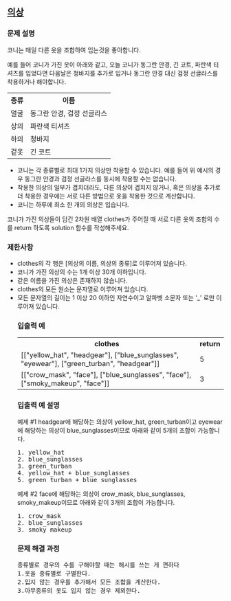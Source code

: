 ## <a href="https://school.programmers.co.kr/learn/courses/30/lessons/42578">의상</a>
### 문제 설명
<p>코니는 매일 다른 옷을 조합하여 입는것을 좋아합니다.

예를 들어 코니가 가진 옷이 아래와 같고, 오늘 코니가 동그란 안경, 긴 코트, 파란색 티셔츠를 입었다면 다음날은 청바지를 추가로 입거나 동그란 안경 대신 검정 선글라스를 착용하거나 해야합니다.
<table>
    <th>종류</th>
	<th>이름</th>
    <tr>
        <td>얼굴</td>
        <td>동그란 안경, 검정 선글라스</td>
    </tr>
<tr>
    <td>상의</td>
    <td>파란색 티셔츠</td>
</tr>
<tr>
    <td>하의</td>
    <td>청바지</td>
</tr>
  <tr>
   <td>겉옷</td>
    <td>긴 코트</td>
</tr>
</table>

<ul>
  <li>
코니는 각 종류별로 최대 1가지 의상만 착용할 수 있습니다. 예를 들어 위 예시의 경우 동그란 안경과 검정 선글라스를 동시에 착용할 수는 없습니다.</li>
<li>
  착용한 의상의 일부가 겹치더라도, 다른 의상이 겹치지 않거나, 혹은 의상을 추가로 더 착용한 경우에는 서로 다른 방법으로 옷을 착용한 것으로 계산합니다.</li>
  <li>
코니는 하루에 최소 한 개의 의상은 입습니다.
  </li>
</ul>
코니가 가진 의상들이 담긴 2차원 배열 clothes가 주어질 때 서로 다른 옷의 조합의 수를 return 하도록 solution 함수를 작성해주세요.
</p>

### 제한사항
<ul>
  <li>
clothes의 각 행은 [의상의 이름, 의상의 종류]로 이루어져 있습니다.</li>
  <li>
코니가 가진 의상의 수는 1개 이상 30개 이하입니다.</li>
  <li>
같은 이름을 가진 의상은 존재하지 않습니다.</li>
  <li>
clothes의 모든 원소는 문자열로 이루어져 있습니다.</li>
  <li>
모든 문자열의 길이는 1 이상 20 이하인 자연수이고 알파벳 소문자 또는 '_' 로만 이루어져 있습니다.
  </li>
  
### 입출력 예
<table>
  <th>
clothes
  </th>
  <th>
    return</th>
  <tr>
    <td>[["yellow_hat", "headgear"], ["blue_sunglasses", "eyewear"], ["green_turban", "headgear"]]</td>
<td>	5</td>
  </tr>
  <tr>
    <td>
[["crow_mask", "face"], ["blue_sunglasses", "face"], ["smoky_makeup", "face"]]</td>
    <td>3</td></tr>
</table>

### 입출력 예 설명
예제 #1
headgear에 해당하는 의상이 yellow_hat, green_turban이고 eyewear에 해당하는 의상이 blue_sunglasses이므로 아래와 같이 5개의 조합이 가능합니다.
<pre>
1. yellow_hat
2. blue_sunglasses
3. green_turban
4. yellow_hat + blue_sunglasses
5. green_turban + blue_sunglasses
</pre>
예제 #2
face에 해당하는 의상이 crow_mask, blue_sunglasses, smoky_makeup이므로 아래와 같이 3개의 조합이 가능합니다.
<pre>
1. crow_mask
2. blue_sunglasses
3. smoky_makeup
</pre>
### 문제 해결 과정
<pre>
종류별로 경우의 수를 구해야할 때는 해시를 쓰는 게 편하다
1.옷을 종류별로 구별한다.
2.입지 않는 경우를 추가해서 모든 조합을 계산한다.
3.아무종류의 옷도 입지 않는 경우 제외한다.
</pre>


